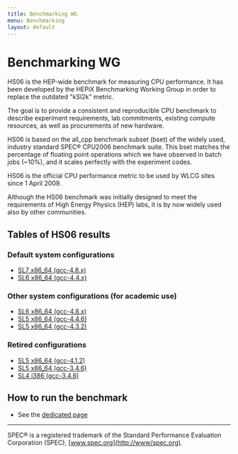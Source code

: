 ```yaml
---
title: Benchmarking WG
menu: Benchmarking
layout: default
---
```


# Benchmarking WG

HS06 is the HEP-wide benchmark for measuring CPU performance. It has been developed by the HEPiX Benchmarking Working Group in order to replace the outdated "kSI2k" metric.

The goal is to provide a consistent and reproducible CPU benchmark to describe experiment requirements, lab commitments, existing compute resources, as well as procurements of new hardware.

HS06 is based on the all_cpp benchmark subset (bset) of the widely used, industry standard SPEC® CPU2006 benchmark suite. This bset matches the percentage of floating point operations which we have observed in batch jobs (~10%), and it scales perfectly with the experiment codes.

HS06 is the official CPU performance metric to be used by WLCG sites since 1 April 2009.

Although the HS06 benchmark was initially designed to meet the requirements of High Energy Physics (HEP) labs, it is by now widely used also by other communities.


## Tables of HS06 results

### Default system configurations

  * [SL7 x86_64 (gcc-4.8.x)](/benchmarking/sl7-x86_64-gcc48.html)
  * [SL6 x86_64 (gcc-4.4.x)](/benchmarking/sl6-x86_64-gcc44.html)

### Other system configurations (for academic use)

  * [SL6 x86_64 (gcc-4.8.x)](/benchmarking/sl6-x86_64-gcc48.html)
  * [SL5 x86_64 (gcc-4.4.6)](/benchmarking/sl5-x86_64-gcc446.html)
  * [SL5 x86_64 (gcc-4.3.2)](/benchmarking/sl5-x86_64-gcc432.html)

### Retired configurations

  * [SL5 x86_64 (gcc-4.1.2)](/benchmarking/sl5-x86_64-gcc412.html)
  * [SL5 x86_64 (gcc-3.4.6)](/benchmarking/sl5-x86_64-gcc346.html)
  * [SL4 i386 (gcc-3.4.6)](/benchmarking/sl4-i386-gcc346.html)

## How to run the benchmark

  * See the [dedicated page](/benchmarking/how_to_run_hs06.html)

----

SPEC® is a registered trademark of the Standard Performance Evaluation Corporation (SPEC), [www.spec.org](http://www/spec.org).
